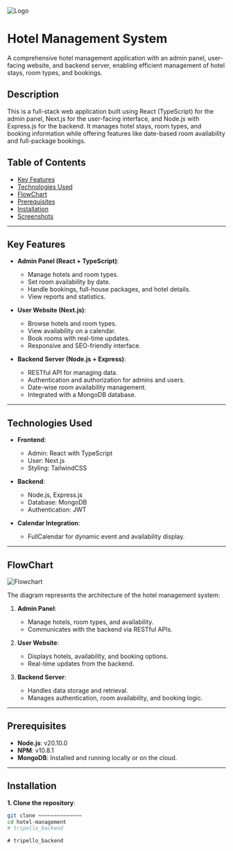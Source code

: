 ![Logo](./images/logo.png)

# Hotel Management System

A comprehensive hotel management application with an admin panel, user-facing website, and backend server, enabling efficient management of hotel stays, room types, and bookings.

## Description

This is a full-stack web application built using React (TypeScript) for the admin panel, Next.js for the user-facing interface, and Node.js with Express.js for the backend. It manages hotel stays, room types, and booking information while offering features like date-based room availability and full-package bookings.

## Table of Contents

- [Key Features](#key-features)
- [Technologies Used](#technologies-used)
- [FlowChart](#flowchart)
- [Prerequisites](#prerequisites)
- [Installation](#installation)
- [Screenshots](#screenshots)

---

## Key Features

- **Admin Panel (React + TypeScript)**:
  - Manage hotels and room types.
  - Set room availability by date.
  - Handle bookings, full-house packages, and hotel details.
  - View reports and statistics.

- **User Website (Next.js)**:
  - Browse hotels and room types.
  - View availability on a calendar.
  - Book rooms with real-time updates.
  - Responsive and SEO-friendly interface.

- **Backend Server (Node.js + Express)**:
  - RESTful API for managing data.
  - Authentication and authorization for admins and users.
  - Date-wise room availability management.
  - Integrated with a MongoDB database.

---

## Technologies Used

- **Frontend**:
  - Admin: React with TypeScript
  - User: Next.js
  - Styling: TailwindCSS

- **Backend**:
  - Node.js, Express.js
  - Database: MongoDB
  - Authentication: JWT

- **Calendar Integration**:
  - FullCalendar for dynamic event and availability display.

---

## FlowChart

![Flowchart](./images/flowchart.png)

The diagram represents the architecture of the hotel management system:

1. **Admin Panel**:
   - Manage hotels, room types, and availability.
   - Communicates with the backend via RESTful APIs.

2. **User Website**:
   - Displays hotels, availability, and booking options.
   - Real-time updates from the backend.

3. **Backend Server**:
   - Handles data storage and retrieval.
   - Manages authentication, room availability, and booking logic.

---

## Prerequisites

- **Node.js**: v20.10.0
- **NPM**: v10.8.1
- **MongoDB**: Installed and running locally or on the cloud.

---

## Installation

**1. Clone the repository**:

```bash
git clone ~~~~~~~~~~~~~~
cd hotel-management
#   t r i p e l l o _ b a c k e n d  
 #   t r i p e l l o _ b a c k e n d  
 